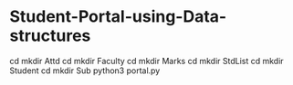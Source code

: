 # Student-Portal-using-Data-structures
cd mkdir Attd
cd mkdir Faculty
cd mkdir Marks
cd mkdir StdList
cd mkdir Student
cd mkdir Sub
python3 portal.py
